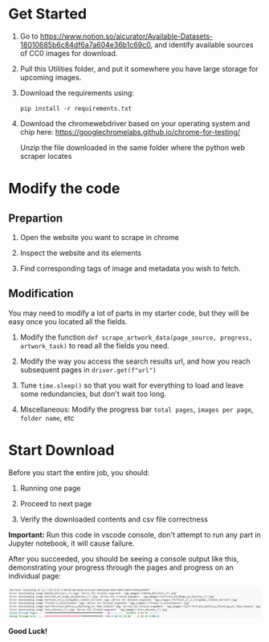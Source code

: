 # Get Started
1. Go to https://www.notion.so/aicurator/Available-Datasets-18010685b6c84df6a7a604e36b1c69c0, and identify available sources of CC0 images for download.

2. Pull this Utilities folder, and put it somewhere you have large storage for upcoming images.

3. Download the requirements using:
    ```
    pip install -r requirements.txt
    ```

4. Download the chromewebdriver based on your operating system and chip here:
https://googlechromelabs.github.io/chrome-for-testing/ 

    Unzip the file downloaded in the same folder where the python web scraper locates

# Modify the code
## Prepartion
    
1. Open the website you want to scrape in chrome

2. Inspect the website and its elements 

3. Find corresponding tags of image and metadata you wish to fetch.


## Modification
You may need to modify a lot of parts in my starter code, but they will be easy once you located all the fields.

1. Modify the function `def scrape_artwork_data(page_source, progress, artwork_task)` to read all the fields you need.

2. Modify the way you access the search results url, and how you reach subsequent pages in `driver.get(f"url")`

3. Tune `time.sleep()` so that you wait for everything to load and leave some redundancies, but don't wait too long. 

4. Miscellaneous: Modify the progress bar `total pages`, `images per page`, `folder name`, etc



# Start Download
Before you start the entire job, you should:

1. Running one page 

2. Proceed to next page

3. Verify the downloaded contents and csv file correctness

**Important:** Run this code in vscode console, don't attempt to run any part in Jupyter notebook, it will cause failure.

After you succeeded, you should be seeing a console output like this, demonstrating your progress through the pages and progress on an individual page:

![Rich Progress Bar](progressBar.png "Example Console Output")


**Good Luck!**
